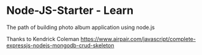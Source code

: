 # Node-JS-Starter - Learn
The path of building photo album application using node.js

Thanks to Kendrick Coleman
https://www.airpair.com/javascript/complete-expressjs-nodejs-mongodb-crud-skeleton
